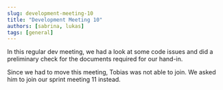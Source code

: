 ```yaml
---
slug: development-meeting-10
title: "Development Meeting 10"
authors: [sabrina, lukas]
tags: [general]
---
```


In this regular dev meeting, we had a look at some code issues and did a preliminary check for the documents required
for our hand-in.

Since we had to move this meeting, Tobias was not able to join. We asked him to join our sprint meeting 11 instead.
